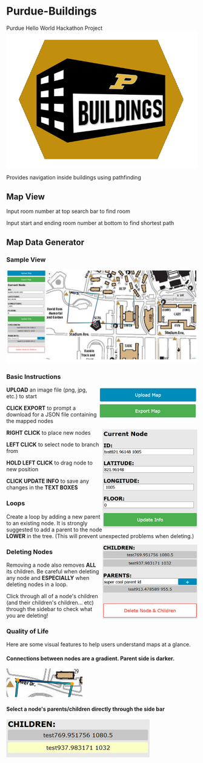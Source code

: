 # Purdue-Buildings
Purdue Hello World Hackathon Project
![alt text](images/icon.png "Purdue Buildings Logo")

Provides navigation inside buildings using pathfinding

## Map View
Input room number at top search bar to find room

Input start and ending room number at bottom to find shortest path

## Map Data Generator
### Sample View
![Sample Mapper View](images/mapper_sample_view.png)

### Basic Instructions
<img align="right" src="images/io_buttons.png" alt="Sample Mapper View" width="260" height ="84">

**UPLOAD** an image file (png, jpg, etc.) to start

**CLICK EXPORT** to prompt a download for a JSON file containing the mapped nodes

<img align="right" src="images/textbox_edit.png" alt="Edit Node Info Group" width="250" height="260">

**RIGHT CLICK** to place new nodes


**LEFT CLICK** to select node to branch from

**HOLD LEFT CLICK** to drag node to new position

**CLICK UPDATE INFO** to save any changes in the **TEXT BOXES**

### Loops
Create a loop by adding a new parent to an existing node. It is strongly suggested to add a parent to the node **LOWER** in the tree. (This will prevent unexpected problems when deleting.)

<img align="right" src="images/child_parent_delete.png" alt="Children Parent Delete Group" width="250" height="196">

### Deleting Nodes
Removing a node also removes **ALL** its children. Be careful when deleting any node and **ESPECIALLY** when deleting nodes in a loop. 

Click through all of a node's children (and their children's children... etc) through the sidebar to check what you are deleting!

### Quality of Life

Here are some visual features to help users understand maps at a glance.

#### Connections between nodes are a gradient. Parent side is darker.
![Connection Gradient](images/connection_gradient.png)


#### Select a node's parents/children directly through the side bar
![Select child through sidebar](images/select_child.png)
